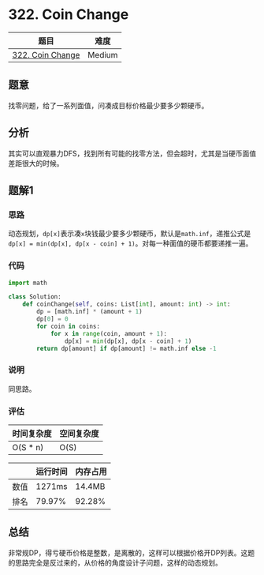 # 322. Coin Change

| 题目 | 难度 |
| ---- | ---- |
| [322. Coin Change](https://leetcode.com/problems/coin-change/) | Medium |

## 题意

找零问题，给了一系列面值，问凑成目标价格最少要多少颗硬币。

## 分析

其实可以直观暴力DFS，找到所有可能的找零方法，但会超时，尤其是当硬币面值差距很大的时候。

## 题解1

### 思路

动态规划，`dp[x]`表示凑`x`块钱最少要多少颗硬币，默认是`math.inf`，递推公式是`dp[x] = min(dp[x], dp[x - coin] + 1)`。对每一种面值的硬币都要递推一遍。

### 代码

```python
import math

class Solution:
    def coinChange(self, coins: List[int], amount: int) -> int:
        dp = [math.inf] * (amount + 1)
        dp[0] = 0
        for coin in coins:
            for x in range(coin, amount + 1):
                dp[x] = min(dp[x], dp[x - coin] + 1)
        return dp[amount] if dp[amount] != math.inf else -1
```

### 说明

同思路。

### 评估

| 时间复杂度 | 空间复杂度 |
| ---- | ---- |
| O(S * n) | O(S) |

| | 运行时间 | 内存占用 |
| ---- | ---- | ---- |
| 数值 | 1271ms | 14.4MB |
| 排名 | 79.97% | 92.28% |

## 总结

非常规DP，得亏硬币价格是整数，是离散的，这样可以根据价格开DP列表。这题的思路完全是反过来的，从价格的角度设计子问题，这样的动态规划。
